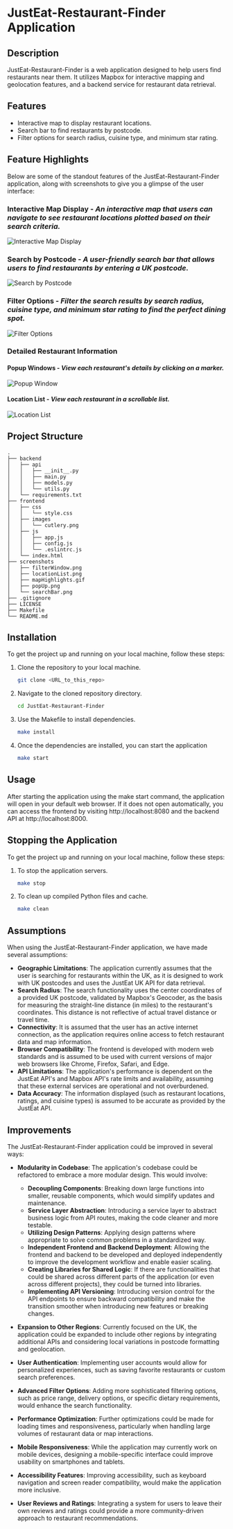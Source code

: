 # JustEat-Restaurant-Finder Application

## Description
JustEat-Restaurant-Finder is a web application designed to help users find restaurants near them. It utilizes Mapbox for interactive mapping and geolocation features, and a backend service for restaurant data retrieval.

## Features
- Interactive map to display restaurant locations.
- Search bar to find restaurants by postcode.
- Filter options for search radius, cuisine type, and minimum star rating.

## Feature Highlights

Below are some of the standout features of the JustEat-Restaurant-Finder application, along with screenshots to give you a glimpse of the user interface:

### Interactive Map Display - *An interactive map that users can navigate to see restaurant locations plotted based on their search criteria.*
![Interactive Map Display](screenshots/mapHighlights.png)

### Search by Postcode - *A user-friendly search bar that allows users to find restaurants by entering a UK postcode.*
![Search by Postcode](screenshots/searchBar.png)

### Filter Options - *Filter the search results by search radius, cuisine type, and minimum star rating to find the perfect dining spot.*
![Filter Options](screenshots/filterWindow.png)

### Detailed Restaurant Information
#### Popup Windows - *View each restaurant's details by clicking on a marker.*
![Popup Window](screenshots/popUp.png)
#### Location List - *View each restaurant in a scrollable list.*
![Location List](screenshots/locationList.png)

## Project Structure

```
.
├── backend
│   ├── api
│   │   ├── __init__.py
│   │   ├── main.py
│   │   ├── models.py
│   │   └── utils.py
│   └── requirements.txt
├── frontend
│   ├── css
│   │   └── style.css
│   ├── images
│   │   └── cutlery.png
│   ├── js
│   │   ├── app.js
│   │   ├── config.js
│   │   └── .eslintrc.js
│   └── index.html
├── screenshots
│   ├── filterWindow.png
│   ├── locationList.png
│   ├── mapHighlights.gif
│   ├── popUp.png
│   └── searchBar.png
├── .gitignore
├── LICENSE
├── Makefile
└── README.md
```

## Installation
To get the project up and running on your local machine, follow these steps:

1. Clone the repository to your local machine.
   ```sh
   git clone <URL_to_this_repo>
   ```

2. Navigate to the cloned repository directory.
    ```sh
    cd JustEat-Restaurant-Finder
    ```

3. Use the Makefile to install dependencies.
    ```sh
    make install
    ```

4. Once the dependencies are installed, you can start the application
    ```sh
    make start
    ```

## Usage
After starting the application using the make start command, the application will open in your default web browser. If it does not open automatically, you can access the frontend by visiting http://localhost:8080 and the backend API at http://localhost:8000.

## Stopping the Application
To get the project up and running on your local machine, follow these steps:

1. To stop the application servers.
   ```sh
   make stop
   ```

2. To clean up compiled Python files and cache.
    ```sh
    make clean
    ```

## Assumptions
When using the JustEat-Restaurant-Finder application, we have made several assumptions:

- **Geographic Limitations**: The application currently assumes that the user is searching for restaurants within the UK, as it is designed to work with UK postcodes and uses the JustEat UK API for data retrieval.
- **Search Radius**: The search functionality uses the center coordinates of a provided UK postcode, validated by Mapbox's Geocoder, as the basis for measuring the straight-line distance (in miles) to the restaurant's coordinates. This distance is not reflective of actual travel distance or travel time.
- **Connectivity**: It is assumed that the user has an active internet connection, as the application requires online access to fetch restaurant data and map information.
- **Browser Compatibility**: The frontend is developed with modern web standards and is assumed to be used with current versions of major web browsers like Chrome, Firefox, Safari, and Edge.
- **API Limitations**: The application's performance is dependent on the JustEat API's and Mapbox API's rate limits and availability, assuming that these external services are operational and not overburdened.
- **Data Accuracy**: The information displayed (such as restaurant locations, ratings, and cuisine types) is assumed to be accurate as provided by the JustEat API.

## Improvements
The JustEat-Restaurant-Finder application could be improved in several ways:

- **Modularity in Codebase**: The application's codebase could be refactored to embrace a more modular design. This would involve:
  - **Decoupling Components**: Breaking down large functions into smaller, reusable components, which would simplify updates and maintenance.
  - **Service Layer Abstraction**: Introducing a service layer to abstract business logic from API routes, making the code cleaner and more testable.
  - **Utilizing Design Patterns**: Applying design patterns where appropriate to solve common problems in a standardized way.
  - **Independent Frontend and Backend Deployment**: Allowing the frontend and backend to be developed and deployed independently to improve the development workflow and enable easier scaling.
  - **Creating Libraries for Shared Logic**: If there are functionalities that could be shared across different parts of the application (or even across different projects), they could be turned into libraries.
  - **Implementing API Versioning**: Introducing version control for the API endpoints to ensure backward compatibility and make the transition smoother when introducing new features or breaking changes.

- **Expansion to Other Regions**: Currently focused on the UK, the application could be expanded to include other regions by integrating additional APIs and considering local variations in postcode formatting and geolocation.
- **User Authentication**: Implementing user accounts would allow for personalized experiences, such as saving favorite restaurants or custom search preferences.
- **Advanced Filter Options**: Adding more sophisticated filtering options, such as price range, delivery options, or specific dietary requirements, would enhance the search functionality.
- **Performance Optimization**: Further optimizations could be made for loading times and responsiveness, particularly when handling large volumes of restaurant data or map interactions.
- **Mobile Responsiveness**: While the application may currently work on mobile devices, designing a mobile-specific interface could improve usability on smartphones and tablets.
- **Accessibility Features**: Improving accessibility, such as keyboard navigation and screen reader compatibility, would make the application more inclusive.
- **User Reviews and Ratings**: Integrating a system for users to leave their own reviews and ratings could provide a more community-driven approach to restaurant recommendations.
